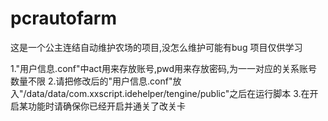 # pcrautofarm
这是一个公主连结自动维护农场的项目,没怎么维护可能有bug
项目仅供学习

1."用户信息.conf"中act用来存放账号,pwd用来存放密码,为一一对应的关系账号数量不限
2.请把修改后的"用户信息.conf"放入"/data/data/com.xxscript.idehelper/tengine/public"之后在运行脚本
3.在开启某功能时请确保你已经开启并通关了改关卡
